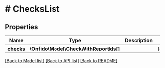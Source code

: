 # # ChecksList

## Properties

Name | Type | Description | Notes
------------ | ------------- | ------------- | -------------
**checks** | [**\Onfido\Model\CheckWithReportIds[]**](CheckWithReportIds.md) |  | [optional] 

[[Back to Model list]](../../README.md#documentation-for-models) [[Back to API list]](../../README.md#documentation-for-api-endpoints) [[Back to README]](../../README.md)


